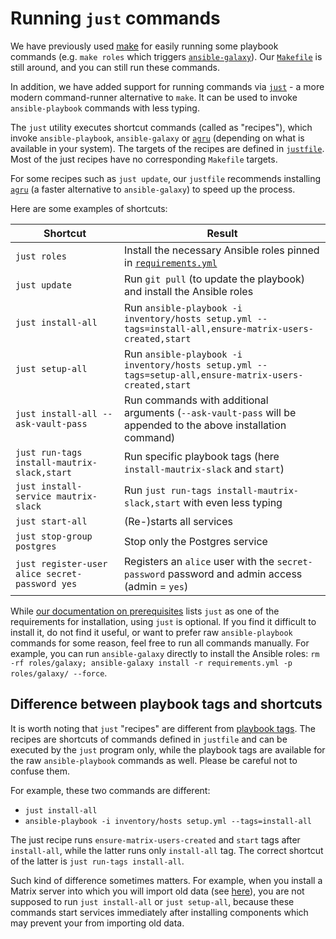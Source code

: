 <!--
SPDX-FileCopyrightText: 2024 MDAD Team and contributors
SPDX-FileCopyrightText: 2024 Suguru Hirahara <acioustick@noreply.codeberg.org>

SPDX-License-Identifier: AGPL-3.0-or-later
-->

# Running `just` commands

We have previously used [make](https://www.gnu.org/software/make/) for easily running some playbook commands (e.g. `make roles` which triggers [`ansible-galaxy`](https://docs.ansible.com/ansible/latest/cli/ansible-galaxy.html)). Our [`Makefile`](../Makefile) is still around, and you can still run these commands.

In addition, we have added support for running commands via [`just`](https://github.com/casey/just) - a more modern command-runner alternative to `make`. It can be used to invoke `ansible-playbook` commands with less typing.

The `just` utility executes shortcut commands (called as "recipes"), which invoke `ansible-playbook`, `ansible-galaxy` or [`agru`](https://github.com/etkecc/agru) (depending on what is available in your system). The targets of the recipes are defined in [`justfile`](../justfile). Most of the just recipes have no corresponding `Makefile` targets.

For some recipes such as `just update`, our `justfile` recommends installing [`agru`](https://github.com/etkecc/agru) (a faster alternative to `ansible-galaxy`) to speed up the process.

Here are some examples of shortcuts:

| Shortcut                                       | Result                                                                                                         |
|------------------------------------------------|----------------------------------------------------------------------------------------------------------------|
| `just roles`                                   | Install the necessary Ansible roles pinned in [`requirements.yml`](../requirements.yml)                        |
| `just update`                                  | Run `git pull` (to update the playbook) and install the Ansible roles                                          |
| `just install-all`                             | Run `ansible-playbook -i inventory/hosts setup.yml --tags=install-all,ensure-matrix-users-created,start`       |
| `just setup-all`                               | Run `ansible-playbook -i inventory/hosts setup.yml --tags=setup-all,ensure-matrix-users-created,start`         |
| `just install-all --ask-vault-pass`            | Run commands with additional arguments (`--ask-vault-pass` will be appended to the above installation command) |
| `just run-tags install-mautrix-slack,start`    | Run specific playbook tags (here `install-mautrix-slack` and `start`)                                          |
| `just install-service mautrix-slack`           | Run `just run-tags install-mautrix-slack,start` with even less typing                                          |
| `just start-all`                               | (Re-)starts all services                                                                                       |
| `just stop-group postgres`                     | Stop only the Postgres service                                                                                 |
| `just register-user alice secret-password yes` | Registers an `alice` user with the `secret-password` password and admin access (admin = `yes`)                 |

While [our documentation on prerequisites](prerequisites.md) lists `just` as one of the requirements for installation, using `just` is optional. If you find it difficult to install it, do not find it useful, or want to prefer raw `ansible-playbook` commands for some reason, feel free to run all commands manually. For example, you can run `ansible-galaxy` directly to install the Ansible roles: `rm -rf roles/galaxy; ansible-galaxy install -r requirements.yml -p roles/galaxy/ --force`.

## Difference between playbook tags and shortcuts

It is worth noting that `just` "recipes" are different from [playbook tags](playbook-tags.md). The recipes are shortcuts of commands defined in `justfile` and can be executed by the `just` program only, while the playbook tags are available for the raw `ansible-playbook` commands as well. Please be careful not to confuse them.

For example, these two commands are different:
- `just install-all`
- `ansible-playbook -i inventory/hosts setup.yml --tags=install-all`

The just recipe runs `ensure-matrix-users-created` and `start` tags after `install-all`, while the latter runs only `install-all` tag. The correct shortcut of the latter is `just run-tags install-all`.

Such kind of difference sometimes matters. For example, when you install a Matrix server into which you will import old data (see [here](installing.md#installing-a-server-into-which-youll-import-old-data)), you are not supposed to run `just install-all` or `just setup-all`, because these commands start services immediately after installing components which may prevent your from importing old data.

